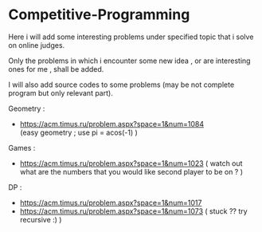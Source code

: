 # Competitive-Programming
Here i will add some interesting problems under specified topic that i solve on online judges.   

Only the problems in which i encounter some new idea , or are interesting ones for me , shall be added.

I will also add source codes to some problems (may be not complete program but only relevant part).


Geometry :
*  https://acm.timus.ru/problem.aspx?space=1&num=1084   
   (easy geometry ; use pi = acos(-1)  )
 
 
 Games :
 *  https://acm.timus.ru/problem.aspx?space=1&num=1023
   ( watch out what are the numbers that you would like second player to be  on ? )
  
  
  DP :
  *  https://acm.timus.ru/problem.aspx?space=1&num=1017
  *  https://acm.timus.ru/problem.aspx?space=1&num=1073   ( stuck ??  try recursive :)   )
 
 
 
 
 
